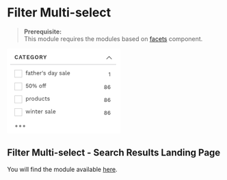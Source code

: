 # Filter Multi-select

>**Prerequisite:**  
>This module requires the modules based on [facets](/components/facets) component. 

![Filter multiselect](/modules/filter-mutliselect/images/image001.png)

## Filter Multi-select - Search Results Landing Page

You will find the module available [here](/modules/filter-mutliselect/landing).
